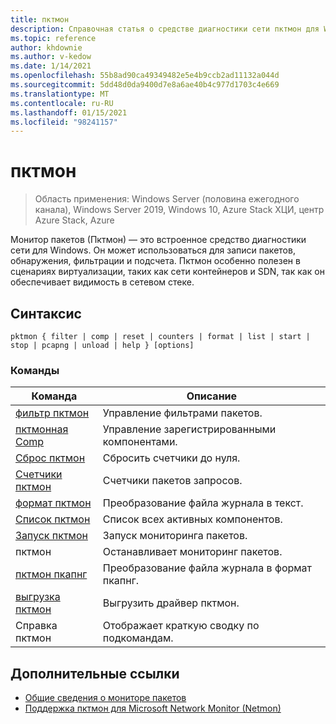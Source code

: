 ```yaml
---
title: пктмон
description: Справочная статья о средстве диагностики сети пктмон для Windows, которое можно использовать для записи пакетов, обнаружения пакетов, фильтрации пакетов и подсчета.
ms.topic: reference
author: khdownie
ms.author: v-kedow
ms.date: 1/14/2021
ms.openlocfilehash: 55b8ad90ca49349482e5e4b9ccb2ad11132a044d
ms.sourcegitcommit: 5dd48d0da9400d7e8a6ae40b4c977d1703c4e669
ms.translationtype: MT
ms.contentlocale: ru-RU
ms.lasthandoff: 01/15/2021
ms.locfileid: "98241157"
---
```

# <a name="pktmon"></a>пктмон

> Область применения: Windows Server (половина ежегодного канала), Windows Server 2019, Windows 10, Azure Stack ХЦИ, центр Azure Stack, Azure

Монитор пакетов (Пктмон) — это встроенное средство диагностики сети для Windows. Он может использоваться для записи пакетов, обнаружения, фильтрации и подсчета. Пктмон особенно полезен в сценариях виртуализации, таких как сети контейнеров и SDN, так как он обеспечивает видимость в сетевом стеке.

## <a name="syntax"></a>Синтаксис

```
pktmon { filter | comp | reset | counters | format | list | start | stop | pcapng | unload | help } [options]
```

### <a name="commands"></a>Команды

| **Команда** | **Описание** |
| --------- | ----------- |
| [фильтр пктмон](pktmon-filter.md) | Управление фильтрами пакетов. |
| [пктмонная Comp](pktmon-comp.md) | Управление зарегистрированными компонентами. |
| [Сброс пктмон](pktmon-reset.md) | Сбросить счетчики до нуля. |
| [Счетчики пктмон](pktmon-counters.md) | Счетчики пакетов запросов. |
| [формат пктмон](pktmon-format.md) | Преобразование файла журнала в текст. |
| [Список пктмон](pktmon-list.md) | Список всех активных компонентов. |
| [Запуск пктмон](pktmon-start.md) | Запуск мониторинга пакетов. |
| пктмон | Останавливает мониторинг пакетов. |
| [пктмон пкапнг](pktmon-pcapng.md) | Преобразование файла журнала в формат пкапнг. |
| [выгрузка пктмон](pktmon-unload.md) | Выгрузить драйвер пктмон. |
| Справка пктмон | Отображает краткую сводку по подкомандам. |

## <a name="additional-references"></a>Дополнительные ссылки

- [Общие сведения о мониторе пакетов](/windows-server/networking/technologies/pktmon/pktmon)
- [Поддержка пктмон для Microsoft Network Monitor (Netmon)](/windows-server/networking/technologies/pktmon/pktmon-netmon-support)
